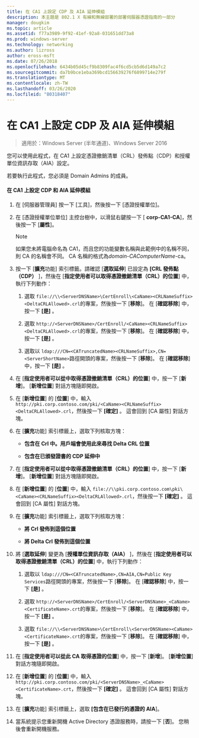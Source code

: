 ```yaml
---
title: 在 CA1 上設定 CDP 及 AIA 延伸模組
description: 本主題是 802.1 X 有線和無線部署的部署伺服器憑證指南的一部分
manager: dougkim
ms.topic: article
ms.assetid: f77a3989-9f92-41ef-92a8-031651dd73a8
ms.prod: windows-server
ms.technology: networking
ms.author: lizross
author: eross-msft
ms.date: 07/26/2018
ms.openlocfilehash: 6434b05d45cf9b8309fac4f6cd5cb5d6d149a7c2
ms.sourcegitcommit: da7b9bce1eba369bcd156639276f6899714e279f
ms.translationtype: MT
ms.contentlocale: zh-TW
ms.lasthandoff: 03/26/2020
ms.locfileid: "80318407"
---
```

# <a name="configure-the-cdp-and-aia-extensions-on-ca1"></a>在 CA1 上設定 CDP 及 AIA 延伸模組

>適用於：Windows Server (半年通道)、Windows Server 2016

您可以使用此程式，在 CA1 上設定憑證撤銷清單（CRL）發佈點（CDP）和授權單位資訊存取（AIA）設定。  
  
若要執行此程式，您必須是 Domain Admins 的成員。  
  
#### <a name="to-configure-the-cdp-and-aia-extensions-on-ca1"></a>在 CA1 上設定 CDP 和 AIA 延伸模組  
  
1.  在 [伺服器管理員] 按一下 [工具]，然後按一下 [憑證授權單位]。  
  
2.  在 [憑證授權單位單位] 主控台樹中，以滑鼠右鍵按一下 [ **corp-CA1-CA**]，然後按一下 [**屬性**]。  
  
    > [!NOTE]  
    > 如果您未將電腦命名為 CA1，而且您的功能變數名稱與此範例中的名稱不同，則 CA 的名稱會不同。 CA 名稱的格式為*domain*-*CAComputerName*-ca。  
  
3.  按一下 [**擴充**功能] 索引標籤。請確認 [**選取延伸**] 已設定為 **[CRL 發佈點（CDP）** ]，然後在 [**指定使用者可以取得憑證撤銷清單（CRL）的位置**] 中，執行下列動作：  
  
    1.  選取 `file://\\<ServerDNSName>\CertEnroll\<CaName><CRLNameSuffix><DeltaCRLAllowed>.crl`的專案，然後按一下 [**移除**]。 在 [**確認移除**] 中，按一下 **[是]** 。  
  
    2.  選取 `http://<ServerDNSName>/CertEnroll/<CaName><CRLNameSuffix><DeltaCRLAllowed>.crl`的專案，然後按一下 [**移除**]。 在 [**確認移除**] 中，按一下 **[是]** 。  
  
    3.  選取以 `ldap:///CN=<CATruncatedName><CRLNameSuffix>,CN=<ServerShortName>`路徑開頭的專案，然後按一下 [**移除**]。 在 [**確認移除**] 中，按一下 **[是]** 。  
  
4.  在 [**指定使用者可以從中取得憑證撤銷清單（CRL）的位置**] 中，按一下 [**新增**]。 [**新增位置**] 對話方塊隨即開啟。  
  
5.  在 [**新增位置**] 的 [**位置**] 中，輸入 `http://pki.corp.contoso.com/pki/<CaName><CRLNameSuffix><DeltaCRLAllowed>.crl`，然後按一下 **[確定]** 。 這會回到 [CA 屬性] 對話方塊。  
  
6.  在 [**擴充**功能] 索引標籤上，選取下列核取方塊：  
  
    -   **包含在 Crl 中。用戶端會使用此來尋找 Delta CRL 位置**  
  
    -   **包含在已頒發證書的 CDP 延伸中**  
  
7.  在 [**指定使用者可以從中取得憑證撤銷清單（CRL）的位置**] 中，按一下 [**新增**]。 [**新增位置**] 對話方塊隨即開啟。  
  
8.  在 [**新增位置**] 的 [**位置**] 中，輸入 `file://\\pki.corp.contoso.com\pki\<CaName><CRLNameSuffix><DeltaCRLAllowed>.crl`，然後按一下 **[確定]** 。 這會回到 [CA 屬性] 對話方塊。  
  
9. 在 [**擴充**功能] 索引標籤上，選取下列核取方塊：  
  
    -   **將 Crl 發佈到這個位置**  
  
    -   **將 Delta Crl 發佈到這個位置**  
  
10. 將 [**選取延伸**] 變更為 [**授權單位資訊存取（AIA）** ]，然後在 [**指定使用者可以取得憑證撤銷清單（CRL）的位置**] 中，執行下列動作：  
  
    1.  選取以 `ldap:///CN=<CATruncatedName>,CN=AIA,CN=Public Key Services`路徑開頭的專案，然後按一下 [**移除**]。 在 [**確認移除**] 中，按一下 **[是]** 。  
  
    2.  選取 `http://<ServerDNSName>/CertEnroll/<ServerDNSName>_<CaName><CertificateName>.crt`的專案，然後按一下 [**移除**]。 在 [**確認移除**] 中，按一下 **[是]** 。  
  
    3.  選取 `file://\\<ServerDNSName>\CertEnroll\<ServerDNSName><CaName><CertificateName>.crt`的專案，然後按一下 [**移除**]。 在 [**確認移除**] 中，按一下 **[是]** 。  
  
11. 在 [**指定使用者可以從此 CA 取得憑證的位置**] 中，按一下 [**新增**]。 [**新增位置**] 對話方塊隨即開啟。  
  
12. 在 [**新增位置**] 的 [**位置**] 中，輸入 `http://pki.corp.contoso.com/pki/<ServerDNSName>_<CaName><CertificateName>.crt`，然後按一下 **[確定]** 。 這會回到 [CA 屬性] 對話方塊。  
  
13. 在 [**擴充**功能] 索引標籤上，選取 **[包含在已發行的憑證的 AIA**]。  
  
14. 當系統提示您重新開機 Active Directory 憑證服務時，請按一下 [**否**]。 您稍後會重新開機服務。  
  

